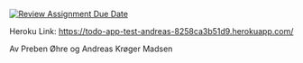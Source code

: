 [![Review Assignment Due Date](https://classroom.github.com/assets/deadline-readme-button-24ddc0f5d75046c5622901739e7c5dd533143b0c8e959d652212380cedb1ea36.svg)](https://classroom.github.com/a/9O-uluRb)

Heroku Link: https://todo-app-test-andreas-8258ca3b51d9.herokuapp.com/

Av Preben Øhre og Andreas Krøger Madsen

